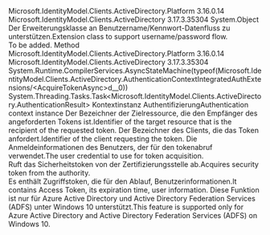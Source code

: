 <Type Name="AuthenticationContextIntegratedAuthExtensions" FullName="Microsoft.IdentityModel.Clients.ActiveDirectory.AuthenticationContextIntegratedAuthExtensions">
  <TypeSignature Language="C#" Value="public static class AuthenticationContextIntegratedAuthExtensions" />
  <TypeSignature Language="ILAsm" Value=".class public auto ansi abstract sealed beforefieldinit AuthenticationContextIntegratedAuthExtensions extends System.Object" />
  <TypeSignature Language="DocId" Value="T:Microsoft.IdentityModel.Clients.ActiveDirectory.AuthenticationContextIntegratedAuthExtensions" />
  <TypeSignature Language="VB.NET" Value="Public Module AuthenticationContextIntegratedAuthExtensions" />
  <TypeSignature Language="F#" Value="type AuthenticationContextIntegratedAuthExtensions = class" />
  <AssemblyInfo>
    <AssemblyName>Microsoft.IdentityModel.Clients.ActiveDirectory.Platform</AssemblyName>
    <AssemblyVersion>3.16.0.14</AssemblyVersion>
  </AssemblyInfo>
  <AssemblyInfo>
    <AssemblyName>Microsoft.IdentityModel.Clients.ActiveDirectory</AssemblyName>
    <AssemblyVersion>3.17.3.35304</AssemblyVersion>
  </AssemblyInfo>
  <Base>
    <BaseTypeName>System.Object</BaseTypeName>
  </Base>
  <Interfaces />
  <Docs>
    <summary>
            <span data-ttu-id="20459-101">Der Erweiterungsklasse an Benutzername/Kennwort-Datenfluss zu unterstützen.</span><span class="sxs-lookup"><span data-stu-id="20459-101">Extension class to support username/password flow.</span></span>
            </summary>
    <remarks>To be added.</remarks>
  </Docs>
  <Members>
    <Member MemberName="AcquireTokenAsync">
      <MemberSignature Language="C#" Value="public static System.Threading.Tasks.Task&lt;Microsoft.IdentityModel.Clients.ActiveDirectory.AuthenticationResult&gt; AcquireTokenAsync (this Microsoft.IdentityModel.Clients.ActiveDirectory.AuthenticationContext ctx, string resource, string clientId, Microsoft.IdentityModel.Clients.ActiveDirectory.UserCredential userCredential);" />
      <MemberSignature Language="ILAsm" Value=".method public static hidebysig class System.Threading.Tasks.Task`1&lt;class Microsoft.IdentityModel.Clients.ActiveDirectory.AuthenticationResult&gt; AcquireTokenAsync(class Microsoft.IdentityModel.Clients.ActiveDirectory.AuthenticationContext ctx, string resource, string clientId, class Microsoft.IdentityModel.Clients.ActiveDirectory.UserCredential userCredential) cil managed" />
      <MemberSignature Language="DocId" Value="M:Microsoft.IdentityModel.Clients.ActiveDirectory.AuthenticationContextIntegratedAuthExtensions.AcquireTokenAsync(Microsoft.IdentityModel.Clients.ActiveDirectory.AuthenticationContext,System.String,System.String,Microsoft.IdentityModel.Clients.ActiveDirectory.UserCredential)" />
      <MemberSignature Language="F#" Value="static member AcquireTokenAsync : Microsoft.IdentityModel.Clients.ActiveDirectory.AuthenticationContext * string * string * Microsoft.IdentityModel.Clients.ActiveDirectory.UserCredential -&gt; System.Threading.Tasks.Task&lt;Microsoft.IdentityModel.Clients.ActiveDirectory.AuthenticationResult&gt;" Usage="Microsoft.IdentityModel.Clients.ActiveDirectory.AuthenticationContextIntegratedAuthExtensions.AcquireTokenAsync (ctx, resource, clientId, userCredential)" />
      <MemberType>Method</MemberType>
      <AssemblyInfo>
        <AssemblyName>Microsoft.IdentityModel.Clients.ActiveDirectory.Platform</AssemblyName>
        <AssemblyVersion>3.16.0.14</AssemblyVersion>
      </AssemblyInfo>
      <AssemblyInfo>
        <AssemblyName>Microsoft.IdentityModel.Clients.ActiveDirectory</AssemblyName>
        <AssemblyVersion>3.17.3.35304</AssemblyVersion>
      </AssemblyInfo>
      <Attributes>
        <Attribute>
          <AttributeName>System.Runtime.CompilerServices.AsyncStateMachine(typeof(Microsoft.IdentityModel.Clients.ActiveDirectory.AuthenticationContextIntegratedAuthExtensions/&lt;AcquireTokenAsync&gt;d__0))</AttributeName>
        </Attribute>
      </Attributes>
      <ReturnValue>
        <ReturnType>System.Threading.Tasks.Task&lt;Microsoft.IdentityModel.Clients.ActiveDirectory.AuthenticationResult&gt;</ReturnType>
      </ReturnValue>
      <Parameters>
        <Parameter Name="ctx" Type="Microsoft.IdentityModel.Clients.ActiveDirectory.AuthenticationContext" RefType="this" />
        <Parameter Name="resource" Type="System.String" />
        <Parameter Name="clientId" Type="System.String" />
        <Parameter Name="userCredential" Type="Microsoft.IdentityModel.Clients.ActiveDirectory.UserCredential" />
      </Parameters>
      <Docs>
        <param name="ctx"><span data-ttu-id="20459-102">Kontextinstanz Authentifizierung</span><span class="sxs-lookup"><span data-stu-id="20459-102">Authentication context instance</span></span></param>
        <param name="resource"><span data-ttu-id="20459-103">Der Bezeichner der Zielressource, die den Empfänger des angeforderten Tokens ist.</span><span class="sxs-lookup"><span data-stu-id="20459-103">Identifier of the target resource that is the recipient of the requested token.</span></span></param>
        <param name="clientId"><span data-ttu-id="20459-104">Der Bezeichner des Clients, die das Token anfordert.</span><span class="sxs-lookup"><span data-stu-id="20459-104">Identifier of the client requesting the token.</span></span></param>
        <param name="userCredential"><span data-ttu-id="20459-105">Die Anmeldeinformationen des Benutzers, der für den tokenabruf verwendet.</span><span class="sxs-lookup"><span data-stu-id="20459-105">The user credential to use for token acquisition.</span></span></param>
        <summary>
            <span data-ttu-id="20459-106">Ruft das Sicherheitstoken von der Zertifizierungsstelle ab.</span><span class="sxs-lookup"><span data-stu-id="20459-106">Acquires security token from the authority.</span></span>
            </summary>
        <returns><span data-ttu-id="20459-107">Es enthält Zugriffstoken, die für den Ablauf, Benutzerinformationen.</span><span class="sxs-lookup"><span data-stu-id="20459-107">It contains Access Token, its expiration time, user information.</span></span></returns>
        <remarks><span data-ttu-id="20459-108">Diese Funktion ist nur für Azure Active Directory und Active Directory Federation Services (ADFS) unter Windows 10 unterstützt.</span><span class="sxs-lookup"><span data-stu-id="20459-108">This feature is supported only for Azure Active Directory and Active Directory Federation Services (ADFS) on Windows 10.</span></span></remarks>
      </Docs>
    </Member>
  </Members>
</Type>